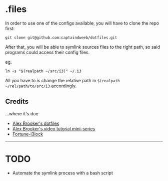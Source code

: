 # .files

In order to use one of the configs available, you will have to clone the repo first:

```
git clone git@github.com:captaindweeb/dotfiles.git
```

After that, you will be able to symlink sources files to the right path, so said programs could access their config files.

eg.

```
ln -s "$(realpath ~/src/i3)" ~/.i3
```

All you have to is change the relative path in ```$(realpath ~/rel/path/to/src/i3``` accordingly.

## Credits

...where it's due

* [Alex Brooker's dotfiles](https://github.com/alexbooker/dotfiles)
* [Alex Brooker's video tutorial mini-series](https://www.youtube.com/watch?v=j1I63wGcvU4&list=PL5ze0DjYv5DbCv9vNEzFmP6sU7ZmkGzcf)
* [Fortune-i3lock](https://github.com/TomJamesGray/fortune-i3lock)

---

# TODO

* Automate the symlink process with a bash script

